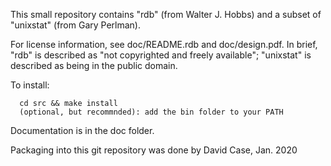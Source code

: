 This small repository contains "rdb" (from Walter J. Hobbs) and a subset
of "unixstat" (from Gary Perlman).

For license information, see doc/README.rdb and doc/design.pdf.  In
brief, "rdb" is described as "not copyrighted and freely available";
"unixstat" is described as being in the public domain.

To install:

      cd src && make install
      (optional, but recommnded): add the bin folder to your PATH

Documentation is in the doc folder.

Packaging into this git repository was done by David Case, Jan. 2020
